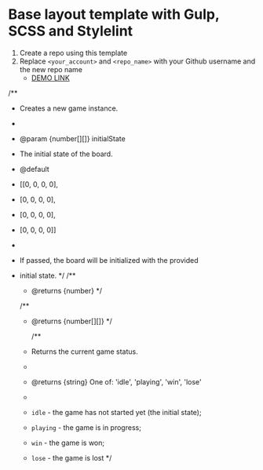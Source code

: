 # Base layout template with Gulp, SCSS and Stylelint

1. Create a repo using this template
1. Replace `<your_account>` and `<repo_name>` with your Github username and the new repo name
   - [DEMO LINK](https://<your_account>.github.io/<repo_name>/)

/\*\*

- Creates a new game instance.
-
- @param {number[][]} initialState
- The initial state of the board.
- @default
- [[0, 0, 0, 0],
- [0, 0, 0, 0],
- [0, 0, 0, 0],
- [0, 0, 0, 0]]
-
- If passed, the board will be initialized with the provided
- initial state.
  \*/
  /\*\*

  - @returns {number}
    \*/

  /\*\*

  - @returns {number[][]}
    \*/

    /\*\*

  - Returns the current game status.
  -
  - @returns {string} One of: 'idle', 'playing', 'win', 'lose'
  -
  - `idle` - the game has not started yet (the initial state);
  - `playing` - the game is in progress;
  - `win` - the game is won;
  - `lose` - the game is lost
    \*/
